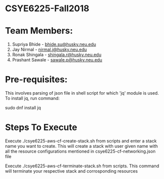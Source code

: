 # CSYE6225-Fall2018

# Team Members:
1. Supriya Bhide - bhide.su@husky.neu.edu
2. Jay Nirmal - nirmal.j@husky.neu.edu
3. Ronak Shingala - shingala.r@husky.neu.edu
4. Prashant Sawale - sawale.p@husky.neu.edu

# Pre-requisites:
This involves parsing of json file in shell script for which 'jq' module is used. To install jq, run command:

sudo dnf install jq

# Steps To Execute

Execute ./csye6225-aws-cf-create-stack.sh from scripts and enter a stack name you want to create. This will create a stack with user given name with all the resource configurations mentioned in csye6225-cf-networking.json file

Execute ./csye6225-aws-cf-terminate-stack.sh from scripts. This command will terminate your respective stack and corrosponding resources
